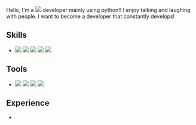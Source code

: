 Hello, I'm a <img src="https://img.shields.io/badge/Backend-3DDC84?style=flat-square&logo=Backend&logoColor=white" size="10px"/> developer mainly using python!!
I enjoy talking and laughing with people.
I want to become a developer that constantly develops!

## Skills
* <img src="https://img.shields.io/badge/Flask-000000?style=flat-square&logo=Flask&logoColor=white"/>   <img src="https://img.shields.io/badge/MySQL-4479A1?style=flat-square&logo=MySQL&logoColor=white"/>   <img src="https://img.shields.io/badge/React-61DAFB?style=flat-square&logo=React&logoColor=black"/>   <img src="https://img.shields.io/badge/Azure-0078D4?style=flat-square&logo=Microsoft Azure&logoColor=white"/>   <img src="https://img.shields.io/badge/Java-007396?style=flat-square&logo=Java&logoColor=white"/>

## Tools
* <img src="https://img.shields.io/badge/Anaconda-44A833?style=flat-square&logo=Anaconda&logoColor=white"/>   <img src="https://img.shields.io/badge/Postman-FF6C37?style=flat-square&logo=Postman&logoColor=white"/>   <img src="https://img.shields.io/badge/Jupyter-F37626?style=flat-square&logo=Jupyter&logoColor=white"/>   <img src="https://img.shields.io/badge/Google Colab-F9AB00?style=flat-square&logo=Google Colab&logoColor=white"/>

## Experience
* 
